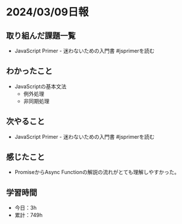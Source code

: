 # 2024/03/09日報
## 取り組んだ課題一覧
- JavaScript Primer - 迷わないための入門書 #jsprimerを読む

## わかったこと
- JavaScriptの基本文法
  - 例外処理
  - 非同期処理

## 次やること
- JavaScript Primer - 迷わないための入門書 #jsprimerを読む

## 感じたこと
- PromiseからAsync Functionの解説の流れがとても理解しやすかった。

## 学習時間
- 今日：3h
- 累計：749h
